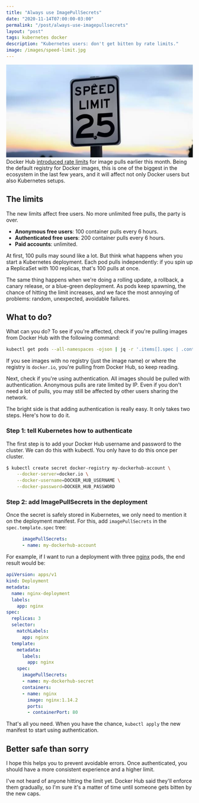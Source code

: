 ```yaml
---
title: "Always use ImagePullSecrets"
date: "2020-11-14T07:00:00-03:00"
permalink: "/post/always-use-imagepullsecrets"
layout: "post"
tags: kubernetes docker
description: "Kubernetes users: don't get bitten by rate limits."
image: /images/speed-limit.jpg
---
```


![Speed Limit](/images/speed-limit.jpg)
Docker Hub [introduced rate limits](https://www.docker.com/increase-rate-limits) for image pulls earlier this month. Being the default registry for Docker images, this is one of the biggest in the ecosystem in the last few years, and it will affect not only Docker users but also Kubernetes setups.

## The limits

The new limits affect free users. No more unlimited free pulls, the party is over.

- **Anonymous free users**: 100 container pulls every 6 hours.
- **Authenticated free users**: 200 container pulls every 6 hours.
- **Paid accounts**: unlimited.

At first, 100 pulls may sound like a lot. But think what happens when you start a Kubernetes deployment. Each pod pulls independently: if you spin up a ReplicaSet with 100 replicas, that's 100 pulls at once.

The same thing happens when we're doing a rolling update, a rollback, a canary release, or a blue-green deployment. As pods keep spawning, the chance of hitting the limit increases, and we face the most annoying of problems: random, unexpected, avoidable failures.

## What to do?

What can you do? To see if you're affected, check if you're pulling images from Docker Hub with the following command:

```bash
kubectl get pods --all-namespaces -ojson | jq -r '.items[].spec | .containers[] // [] += .initContainers[] // [] | .image' | sort -u
```

If you see images with no registry (just the image name) or where the registry is `docker.io`, you're pulling from Docker Hub, so keep reading.

Next, check if you're using authentication. All images should be pulled with authentication. Anonymous pulls are rate limited by IP. Even if you don't need a lot of pulls, you may still be affected by other users sharing the network.

The bright side is that adding authentication is really easy. It only takes two steps. Here's how to do it.

### Step 1: tell Kubernetes how to authenticate

The first step is to add your Docker Hub username and password to the cluster. We can do this with kubectl. You only have to do this once per cluster.

```bash
$ kubectl create secret docker-registry my-dockerhub-account \
    --docker-server=docker.io \
    --docker-username=DOCKER_HUB_USERNAME \
    --docker-password=DOCKER_HUB_PASSWORD
```

### Step 2: add ImagePullSecrets in the deployment

Once the secret is safely stored in Kubernetes, we only need to mention it on the deployment manifest. For this, add `imagePullSecrets` in the `spec.template.spec` tree:

```yaml
      imagePullSecrets:
      - name: my-dockerhub-account
```

For example, if I want to run a deployment with three [nginx](https://www.nginx.com/) pods, the end result would be:

```yaml
apiVersion: apps/v1
kind: Deployment
metadata:
  name: nginx-deployment
  labels:
    app: nginx
spec:
  replicas: 3
  selector:
    matchLabels:
      app: nginx
  template:
    metadata:
      labels:
        app: nginx
    spec:
      imagePullSecrets:
      - name: my-dockerhub-secret
      containers:
      - name: nginx
        image: nginx:1.14.2
        ports:
        - containerPort: 80
```

That's all you need. When you have the chance, `kubectl apply` the new manifest to start using authentication.

## Better safe than sorry

I hope this helps you to prevent avoidable errors. Once authenticated, you should have a more consistent experience and a higher limit. 

I've not heard of anyone hitting the limit yet. Docker Hub said they'll enforce them gradually, so I'm sure it's a matter of time until someone gets bitten by the new caps.